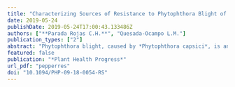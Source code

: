 ```yaml
---
title: "Characterizing Sources of Resistance to Phytophthora Blight of Pepper Caused by Phytophthora capsici in North Carolina"
date: 2019-05-24
publishDate: 2019-05-24T17:00:43.133486Z
authors: ["**Parada Rojas C.H.**", "Quesada-Ocampo L.M."]
publication_types: ["2"]
abstract: "Phytophthora blight, caused by *Phytophthora capsici*, is an important disease of peppers in the United States and worldwide. *P. capsici* causes crown, root, and fruit rot as well as foliar lesions in peppers. Field trials were conducted in 2015 and 2016 to evaluate 32 commercial and experimental pepper cultivars against a mixed-isolate inoculum in North Carolina. Cultivars Martha-R and Meeting were classified as highly resistant to *P. capsici*, and Paladin was classified as resistant. Intermediate resistance to *P. capsici* in the field was observed with Fabuloso, Revolution, Vanguard, Archimedes, Aristotle, Ebano-R, and Declaration. Greenhouse experiments were conducted to determine the response of 48 pepper cultivars when inoculated individually with two isolates from North Carolina and an isolate from Michigan. Isolates exhibited different levels of virulence in pepper cultivars screened for resistance. Landraces CM334 and Fidel as well as the cultivars Martha-R, Meeting, and Intruder were categorized as highly resistant or resistant to the three isolates tested. Overall, highly resistant cultivars tended to respond similarly to field mix inoculations and greenhouse single isolate inoculations."
featured: false
publication: "*Plant Health Progress*"
url_pdf: "pepperres"
doi: "10.1094/PHP-09-18-0054-RS"
---
```

